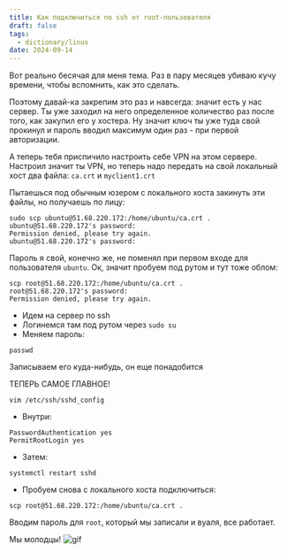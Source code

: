 ```yaml
---
title: Как подключиться по ssh от root-пользователя
draft: false
tags:
  - dictionary/linux
date: 2024-09-14
---
```

Вот реально бесячая для меня тема. Раз в пару месяцев убиваю кучу времени, чтобы вспомнить, как это сделать.

Поэтому давай-ка закрепим это раз и навсегда: значит есть у нас сервер. Ты уже заходил на него определенное количество раз после того, как закупил его у хостера. Ну значит ключ ты уже туда свой прокинул и пароль вводил максимум один раз - при первой авторизации.

А теперь тебя приспичило настроить себе VPN на этом сервере. Настроил значит ты VPN, но теперь надо передать на свой локальный хост два файла: `ca.crt` и `myclient1.crt`

Пытаешься под обычным юзером с локального хоста закинуть эти файлы, но получаешь по лицу:
```
sudo scp ubuntu@51.68.220.172:/home/ubuntu/ca.crt .
ubuntu@51.68.220.172's password: 
Permission denied, please try again.
ubuntu@51.68.220.172's password:
```

Пароль я свой, конечно же, не поменял при первом входе для пользователя `ubuntu`. Ок, значит пробуем под рутом и тут тоже облом:
```
scp root@51.68.220.172:/home/ubuntu/ca.crt .  
root@51.68.220.172's password: 
Permission denied, please try again.
```

- Идем на сервер по ssh
- Логинемся там под рутом через `sudo su`
- Меняем пароль:
```
passwd
```
Записываем его куда-нибудь, он еще понадобится

ТЕПЕРЬ САМОЕ ГЛАВНОЕ!
```
vim /etc/ssh/sshd_config
```
- Внутри:
```
PasswordAuthentication yes
PermitRootLogin yes
```
- Затем:
```
systemctl restart sshd
```

- Пробуем снова с локального хоста подключиться:
```
scp root@51.68.220.172:/home/ubuntu/ca.crt .
```
Вводим пароль для `root`, который мы записали и вуаля, все работает.

Мы молодцы!
![gif](https://media1.giphy.com/media/NfzERYyiWcXU4/giphy.gif?cid=16a6abc24gn30nj69vjp5d4jgurfhjp84a78d587299lk50i&ep=v1_gifs_search&rid=giphy.gif&ct=g)

